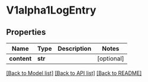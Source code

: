 # V1alpha1LogEntry

## Properties
Name | Type | Description | Notes
------------ | ------------- | ------------- | -------------
**content** | **str** |  | [optional] 

[[Back to Model list]](../README.md#documentation-for-models) [[Back to API list]](../README.md#documentation-for-api-endpoints) [[Back to README]](../README.md)


